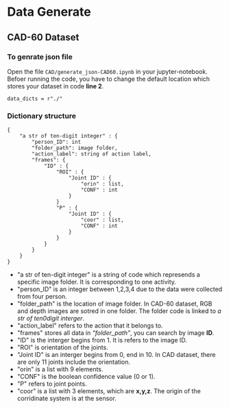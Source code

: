 # Data Generate

## CAD-60 Dataset

### To genrate json file

Open the file `CAD/generate_json-CAD60.ipynb` in your jupyter-notebook. Befoer running the code, you have to change the default location which stores your dataset in code 
**line 2**.
```
data_dicts = r"./"
```

### Dictionary structure
```
{
    "a str of ten-digit integer" : {
        "person_ID": int
        "folder_path": image folder,
        "action_label": string of action label,
        "frames": {
            "ID" : {
                "ROI" : {
                    "Joint ID" : {
                        "orin" : list,
                        "CONF" : int
                    }
                }
                "P" : {
                    "Joint ID" : {
                        "coor" : list,
                        "CONF" : int
                    }
                }
            }
        }
    }
}
```
* "a str of ten-digit integer" is a string of code which represends a specific image folder. It is corresponding to one activity.
* "person_ID" is an integer between 1,2,3,4 due to the data were collected from four person.
* "folder_path" is the location of image folder. In CAD-60 dataset, RGB and depth images are sotred in one folder. The folder code is linked to *a str of ten0digit interger*.
* "action_label" refers to the action that it belongs to.
* "frames" stores all data in *"folder_path"*, you can search by image **ID**.
* "ID" is the interger begins from 1. It is refers to the image ID.
* "ROI" is orientation of the joints.
* "Joint ID" is an interger begins from 0, end in 10. In CAD dataset, there are only 11 joints include the orientation.
* "orin" is a list with 9 elements.
* "CONF" is the  boolean confidence value (0 or 1).
* "P" refers to joint points.
* "coor" is a list with 3 elements, which are **x,y,z**. The origin of the corridinate system is at the sensor.
